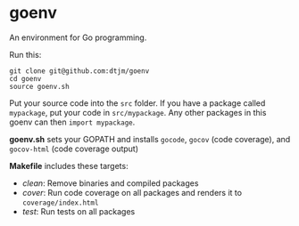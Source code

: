 goenv
=====
An environment for Go programming.

Run this:

    git clone git@github.com:dtjm/goenv
    cd goenv
    source goenv.sh
    
Put your source code into the `src` folder. If you have a package called
`mypackage`, put your code in `src/mypackage`. Any other packages
in this goenv can then `import mypackage`.

**goenv.sh** sets your GOPATH and installs `gocode`, `gocov` (code
 coverage), and `gocov-html` (code coverage output)

**Makefile** includes these targets:

- *clean*: Remove binaries and compiled packages
- *cover*: Run code coverage on all packages and renders it to `coverage/index.html`
- *test*: Run tests on all packages
